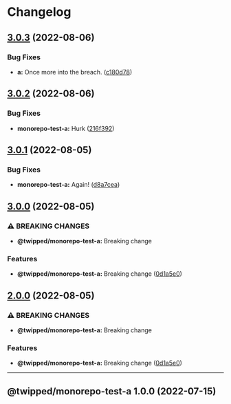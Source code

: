 # Changelog

## [3.0.3](https://github.com/Twipped/monorepo-sandbox/compare/monorepo-test-a-v3.0.2...monorepo-test-a-v3.0.3) (2022-08-06)


### Bug Fixes

* **a:** Once more into the breach. ([c180d78](https://github.com/Twipped/monorepo-sandbox/commit/c180d78514b21ab749131d7f8151216b8ef93707))

## [3.0.2](https://github.com/Twipped/monorepo-sandbox/compare/monorepo-test-a-v3.0.1...monorepo-test-a-v3.0.2) (2022-08-06)


### Bug Fixes

* **monorepo-test-a:** Hurk ([216f392](https://github.com/Twipped/monorepo-sandbox/commit/216f39262143059fe05c7f9aab1522efd5f18511))

## [3.0.1](https://github.com/Twipped/monorepo-sandbox/compare/monorepo-test-a-v3.0.0...monorepo-test-a-v3.0.1) (2022-08-05)


### Bug Fixes

* **monorepo-test-a:** Again! ([d8a7cea](https://github.com/Twipped/monorepo-sandbox/commit/d8a7ceae0e699a0a54b71ac3220925b5192ada1e))

## [3.0.0](https://github.com/Twipped/monorepo-sandbox/compare/monorepo-test-a-v2.0.0...monorepo-test-a-v3.0.0) (2022-08-05)


### ⚠ BREAKING CHANGES

* **@twipped/monorepo-test-a:** Breaking change

### Features

* **@twipped/monorepo-test-a:** Breaking change ([0d1a5e0](https://github.com/Twipped/monorepo-sandbox/commit/0d1a5e004142ea6a3e5161c6d9873cbc0f2abc85))

## [2.0.0](https://www.github.com/Twipped/monorepo-sandbox/compare/monorepo-test-a-v1.1.0...monorepo-test-a-v2.0.0) (2022-08-05)


### ⚠ BREAKING CHANGES

* **@twipped/monorepo-test-a:** Breaking change

### Features

* **@twipped/monorepo-test-a:** Breaking change ([0d1a5e0](https://www.github.com/Twipped/monorepo-sandbox/commit/0d1a5e004142ea6a3e5161c6d9873cbc0f2abc85))

---

## @twipped/monorepo-test-a 1.0.0 (2022-07-15)
